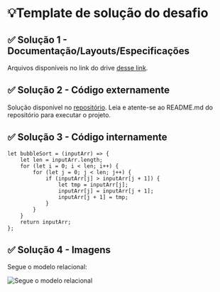 # 💡Template de solução do desafio

## ✅ Solução 1 - Documentação/Layouts/Especificações

Arquivos disponíveis no link do drive [desse link](#).

## ✅ Solução 2 - Código externamente

Solução disponível no [repositório](#). Leia e atente-se ao README.md do repositório para executar o projeto.

## ✅ Solução 3 - Código internamente

    let bubbleSort = (inputArr) => {
        let len = inputArr.length;
        for (let i = 0; i < len; i++) {
    	    for (let j = 0; j < len; j++) {
    		    if (inputArr[j] > inputArr[j + 1]) {
    			    let tmp = inputArr[j];
    			    inputArr[j] = inputArr[j + 1];
    			    inputArr[j + 1] = tmp;
    		    }
    	    }
        }
        return inputArr;
    };

## ✅ Solução 4 - Imagens

Segue o modelo relacional:

![Segue o modelo relacional](https://sites.google.com/site/uniplibancodedados1/_/rsrc/1525438610279/exercicios/exercicio-12---modelo-relacional/universidade2.jpg)

